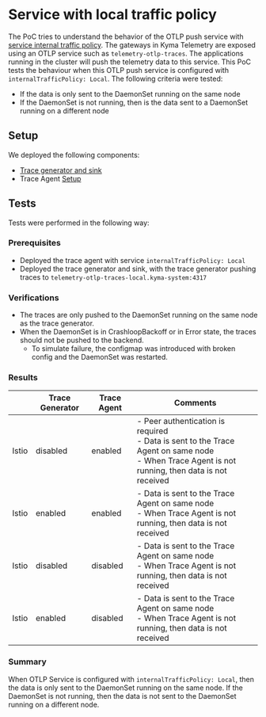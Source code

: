 # Service with local traffic policy

The PoC tries to understand the behavior of the OTLP push service with [service internal traffic policy](https://kubernetes.io/docs/concepts/services-networking/service-traffic-policy/#using-service-internal-traffic-policy).
The gateways in Kyma Telemetry are exposed using an OTLP service such as `telemetry-otlp-traces`.
The applications running in the cluster will push the telemetry data to this service. This PoC tests the behaviour when this OTLP push service is configured with `internalTrafficPolicy: Local`.
The following criteria were tested:
- If the data is only sent to the DaemonSet running on the same node
- If the DaemonSet is not running, then is the data sent to a DaemonSet running on a different node

## Setup

We deployed the following components:
- [Trace generator and sink](./trace-gen.yaml)
- Trace Agent [Setup](./trace-agent.yaml)


## Tests
Tests were performed in the following way:
### Prerequisites
- Deployed the trace agent with service `internalTrafficPolicy: Local`
- Deployed the trace generator and sink, with the trace generator pushing traces to `telemetry-otlp-traces-local.kyma-system:4317`

### Verifications
- The traces are only pushed to the DaemonSet running on the same node as the trace generator.
- When the DaemonSet is in CrashloopBackoff or in Error state, the traces should not be pushed to the backend.
  - To simulate failure, the configmap was introduced with broken config and the DaemonSet was restarted.


### Results

|       | Trace Generator | Trace Agent | Comments                                                                                                                                                |
|-------|-----------------|-------------|---------------------------------------------------------------------------------------------------------------------------------------------------------|
| Istio | disabled        | enabled     | - Peer authentication is required <br> - Data is sent to the Trace Agent on same node <br> - When Trace Agent is not running, then data is not received |
| Istio | enabled         | enabled     | - Data is sent to the Trace Agent on same node <br> - When Trace Agent is not running, then data is not received                                        |
| Istio | disabled        | disabled    | - Data is sent to the  Trace Agent on same node <br> - When Trace Agent is not running, then data is not received                                       |
| Istio | enabled         | disabled    | - Data is sent to the Trace Agent on same node <br> - When Trace Agent is not running, then data is not received                                        |


### Summary

When OTLP Service is configured with `internalTrafficPolicy: Local`, then the data is only sent to the DaemonSet running on the same node. If the DaemonSet is not running, then the data is not sent to the DaemonSet running on a different node.


